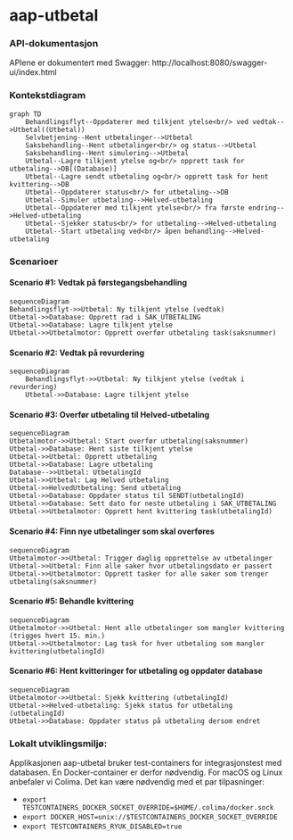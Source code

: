 # aap-utbetal


### API-dokumentasjon

APIene er dokumentert med Swagger: http://localhost:8080/swagger-ui/index.html


### Kontekstdiagram
```mermaid
graph TD
    Behandlingsflyt--Oppdaterer med tilkjent ytelse<br/> ved vedtak-->Utbetal((Utbetal))
    Selvbetjening--Hent utbetalinger-->Utbetal
    Saksbehandling--Hent utbetalinger<br/> og status-->Utbetal
    Saksbehandling--Hent simulering-->Utbetal
    Utbetal--Lagre tilkjent ytelse og<br/> opprett task for utbetaling-->DB[(Database)]
    Utbetal--Lagre sendt utbetaling og<br/> opprett task for hent kvittering-->DB
    Utbetal--Oppdaterer status<br/> for utbetaling-->DB
    Utbetal--Simuler utbetaling-->Helved-utbetaling
    Utbetal--Oppdaterer med tilkjent ytelse<br/> fra første endring-->Helved-utbetaling
    Utbetal--Sjekker status<br/> for utbetaling-->Helved-utbetaling
    Utbetal--Start utbetaling ved<br/> åpen behandling-->Helved-utbetaling
```

### Scenarioer

#### Scenario #1: Vedtak på førstegangsbehandling

```mermaid
sequenceDiagram
Behandlingsflyt->>Utbetal: Ny tilkjent ytelse (vedtak)
Utbetal->>Database: Opprett rad i SAK_UTBETALING
Utbetal->>Database: Lagre tilkjent ytelse
Utbetal->>Utbetalmotor: Opprett overfør utbetaling task(saksnummer)

```

#### Scenario #2: Vedtak på revurdering
```mermaid
sequenceDiagram
    Behandlingsflyt->>Utbetal: Ny tilkjent ytelse (vedtak i revurdering)
    Utbetal->>Database: Lagre tilkjent ytelse
```

#### Scenario #3: Overfør utbetaling til Helved-utbetaling

```mermaid
sequenceDiagram
Utbetalmotor->>Utbetal: Start overfør utbetaling(saksnummer)
Utbetal->>Database: Hent siste tilkjent ytelse
Utbetal->>Utbetal: Opprett utbetaling
Utbetal->>Database: Lagre utbetaling
Database-->>Utbetal: UtbetalingId
Utbetal->>Utbetal: Lag Helved utbetaling
Utbetal->>HelvedUtbetaling: Send utbetaling
Utbetal->>Database: Oppdater status til SENDT(utbetalingId)
Utbetal->>Database: Sett dato for neste utbetaling i SAK_UTBETALING
Utbetal->>Utbetalmotor: Opprett hent kvittering task(utbetalingId)
```


#### Scenario #4: Finn nye utbetalinger som skal overføres

```mermaid
sequenceDiagram
Utbetalmotor->>Utbetal: Trigger daglig opprettelse av utbetalinger
Utbetal->>Utbetal: Finn alle saker hvor utbetalingsdato er passert
Utbetal->>Utbetalmotor: Opprett tasker for alle saker som trenger utbetaling(saksnummer)
```

#### Scenario #5: Behandle kvittering

```mermaid
sequenceDiagram
Utbetalmotor->>Utbetal: Hent alle utbetalinger som mangler kvittering (trigges hvert 15. min.)
Utbetal->>Utbetalmotor: Lag task for hver utbetaling som mangler kvittering(utbetalingId)
```
#### Scenario #6: Hent kvitteringer for utbetaling og oppdater database

```mermaid
sequenceDiagram
Utbetalmotor->>Utbetal: Sjekk kvittering (utbetalingId)
Utbetal->>Helved-utbetaling: Sjekk status for utbetaling (utbetalingId)
Utbetal->>Database: Oppdater status på utbetaling dersom endret
```

### Lokalt utviklingsmiljø:

Applikasjonen aap-utbetal bruker test-containers for integrasjonstest med databasen.
En Docker-container er derfor nødvendig.
For macOS og Linux anbefaler vi Colima. Det kan være nødvendig med et par tilpasninger:

* `export TESTCONTAINERS_DOCKER_SOCKET_OVERRIDE=$HOME/.colima/docker.sock`
* `export DOCKER_HOST=unix://$TESTCONTAINERS_DOCKER_SOCKET_OVERRIDE`
* `export TESTCONTAINERS_RYUK_DISABLED=true`
